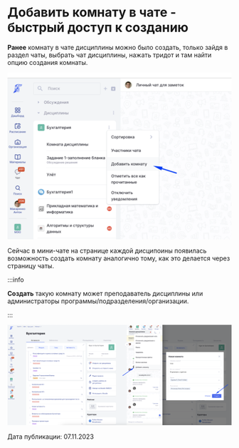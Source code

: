 # Добавить комнату в чате - быстрый доступ к созданию

**Ранее** комнату в чате дисциплины можно было создать, только зайдя в раздел чаты, выбрать чат дисциплины, нажать тридот и там найти опцию создания комнаты.

![](<../../.gitbook/assets/image (1) (1) (1) (1) (1) (1) (1) (1) (1) (1) (1) (1) (1) (1) (1) (1) (1) (1) (1) (1) (1) (1) (1) (1) (1) (1) (1) (1) (1) (1) (1) (1) (1) (1) (1) (1) (1) (1) (1) (1) (1) (1) (1) (1) (1) (1) (1) (1) (1) (1) (1) (1) (1) (1) (1) (1) (1) (1) (1) (1)   (6).png>)

Сейчас в мини-чате на странице каждой дисципоины  появилась возможность создать комнату аналогично тому, как это делается через страницу чаты.

:::info

**Создать** такую комнату может преподаватель дисциплины или администраторы программы/подразделения/организации.

:::

![](<../../.gitbook/assets/image (2) (1) (1) (1) (1) (1) (1) (1) (1) (1) (1) (1) (1) (1) (1) (1) (1) (1) (1) (1) (1) (1) (1) (1) (1) (1) (1) (1) (1) (1) (1).png>)

Дата публикации: 07.11.2023

